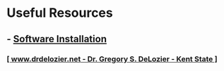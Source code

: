 # Useful Resources

## - [Software Installation](installation.md)

### [[ www.drdelozier.net - Dr. Gregory S. DeLozier - Kent State ]](http://www.drdelozier.net)
